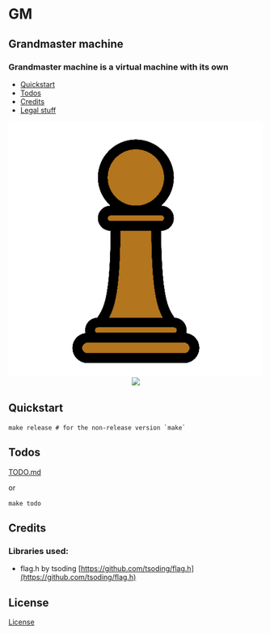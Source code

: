 # GM

##  Grandmaster machine
### Grandmaster machine is a virtual machine with its own 

- [Quickstart](#Quickstart)
- [Todos](#Todos)
- [Credits](#Credits)
- [Legal stuff](#License)

<p align="center" width="100%">
    <img src="/assets/logo.png">
    <br>
    <img src="https://github.com/datawater/gmachine/actions/workflows/ci.yml/badge.svg">
</p>

## Quickstart

```shell
make release # for the non-release version `make`
```

## Todos

[TODO.md](/TODO.md)

or

```shell
make todo
```

## Credits

### Libraries used:
- flag.h            by tsoding [https://github.com/tsoding/flag.h](https://github.com/tsoding/flag.h)

## License
[License](/LICENSE)